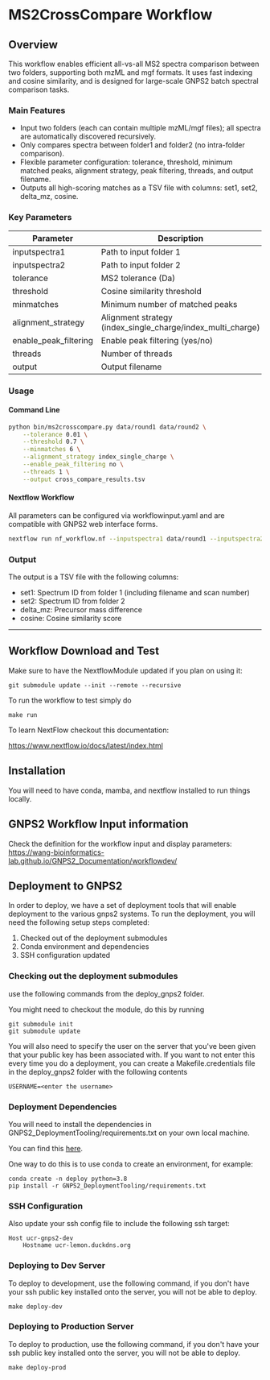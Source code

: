 # MS2CrossCompare Workflow

## Overview

This workflow enables efficient all-vs-all MS2 spectra comparison between two folders, supporting both mzML and mgf formats. It uses fast indexing and cosine similarity, and is designed for large-scale GNPS2 batch spectral comparison tasks.

### Main Features
- Input two folders (each can contain multiple mzML/mgf files); all spectra are automatically discovered recursively.
- Only compares spectra between folder1 and folder2 (no intra-folder comparison).
- Flexible parameter configuration: tolerance, threshold, minimum matched peaks, alignment strategy, peak filtering, threads, and output filename.
- Outputs all high-scoring matches as a TSV file with columns: set1, set2, delta_mz, cosine.

### Key Parameters
| Parameter             | Description                                              | Default Value              |
|----------------------|---------------------------------------------------------|----------------------------|
| inputspectra1        | Path to input folder 1                                  | (must be specified)        |
| inputspectra2        | Path to input folder 2                                  | (must be specified)        |
| tolerance            | MS2 tolerance (Da)                                      | 0.01                       |
| threshold            | Cosine similarity threshold                             | 0.7                        |
| minmatches           | Minimum number of matched peaks                         | 6                          |
| alignment_strategy   | Alignment strategy (index_single_charge/index_multi_charge) | index_single_charge    |
| enable_peak_filtering| Enable peak filtering (yes/no)                          | no                         |
| threads              | Number of threads                                       | 1                          |
| output               | Output filename                                         | cross_compare_results.tsv  |

### Usage
#### Command Line
```bash
python bin/ms2crosscompare.py data/round1 data/round2 \
    --tolerance 0.01 \
    --threshold 0.7 \
    --minmatches 6 \
    --alignment_strategy index_single_charge \
    --enable_peak_filtering no \
    --threads 1 \
    --output cross_compare_results.tsv
```

#### Nextflow Workflow
All parameters can be configured via workflowinput.yaml and are compatible with GNPS2 web interface forms.
```bash
nextflow run nf_workflow.nf --inputspectra1 data/round1 --inputspectra2 data/round2 --tolerance 0.01 --threshold 0.7 --minmatches 6 --alignment_strategy index_single_charge --enable_peak_filtering no --threads 1 --output cross_compare_results.tsv
```

### Output
The output is a TSV file with the following columns:
- set1: Spectrum ID from folder 1 (including filename and scan number)
- set2: Spectrum ID from folder 2
- delta_mz: Precursor mass difference
- cosine: Cosine similarity score

---

## Workflow Download and Test
Make sure to have the NextflowModule updated if you plan on using it:

```
git submodule update --init --remote --recursive
```

To run the workflow to test simply do

```
make run
```

To learn NextFlow checkout this documentation:

https://www.nextflow.io/docs/latest/index.html

## Installation

You will need to have conda, mamba, and nextflow installed to run things locally. 

## GNPS2 Workflow Input information

Check the definition for the workflow input and display parameters:
https://wang-bioinformatics-lab.github.io/GNPS2_Documentation/workflowdev/

## Deployment to GNPS2

In order to deploy, we have a set of deployment tools that will enable deployment to the various gnps2 systems. To run the deployment, you will need the following setup steps completed:

1. Checked out of the deployment submodules
1. Conda environment and dependencies
1. SSH configuration updated

### Checking out the deployment submodules

use the following commands from the deploy_gnps2 folder. 

You might need to checkout the module, do this by running

```
git submodule init
git submodule update
```

You will also need to specify the user on the server that you've been given that your public key has been associated with. If you want to not enter this every time you do a deployment, you can create a Makefile.credentials file in the deploy_gnps2 folder with the following contents

```
USERNAME=<enter the username>
```

### Deployment Dependencies

You will need to install the dependencies in GNPS2_DeploymentTooling/requirements.txt on your own local machine. 

You can find this [here](https://github.com/Wang-Bioinformatics-Lab/GNPS2_DeploymentTooling).

One way to do this is to use conda to create an environment, for example:

```
conda create -n deploy python=3.8
pip install -r GNPS2_DeploymentTooling/requirements.txt
```

### SSH Configuration

Also update your ssh config file to include the following ssh target:

```
Host ucr-gnps2-dev
    Hostname ucr-lemon.duckdns.org
```

### Deploying to Dev Server

To deploy to development, use the following command, if you don't have your ssh public key installed onto the server, you will not be able to deploy.

```
make deploy-dev
```

### Deploying to Production Server

To deploy to production, use the following command, if you don't have your ssh public key installed onto the server, you will not be able to deploy.

```
make deploy-prod
```

